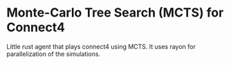 # Monte-Carlo Tree Search (MCTS) for Connect4

Little rust agent that plays connect4 using MCTS.
It uses rayon for parallelization of the simulations.